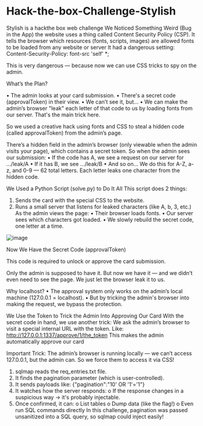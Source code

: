 # Hack-the-box-Challenge-Stylish
Stylish is a hackthe box web challenge 
We Noticed Something Weird (Bug in the App)
the website uses a thing called Content Security Policy (CSP). It tells the browser which resources (fonts, scripts, images) are allowed fonts to be loaded from any website or server
It had a dangerous setting:
Content-Security-Policy: font-src 'self' *;

This is very dangerous — because now we can use CSS tricks to spy on the admin.

What’s the Plan?

•	The admin looks at your card submission.
•	There's a secret code (approvalToken) in their view.
•	We can’t see it, but…
•	We can make the admin’s browser "leak" each letter of that code to us by loading fonts from our server.
That's the main trick here.

So we used a creative hack using fonts and CSS to steal a hidden code (called approvalToken) from the admin’s page.

There’s a hidden field in the admin’s browser (only viewable when the admin visits your page), which contains a secret token.
So when the admin sees our submission:
•	If the code has A, we see a request on our server for .../leak/A
•	If it has B, we see .../leak/B
•	And so on...
We do this for A-Z, a-z, and 0-9 — 62 total letters.
Each letter leaks one character from the hidden code.

We Used a Python Script (solve.py) to Do It All
This script does 2 things:
1.	Sends the card with the special CSS to the website.
2.	Runs a small server that listens for leaked characters (like A, b, 3, etc.)
As the admin views the page:
•	Their browser loads fonts.
•	Our server sees which characters got loaded.
•	We slowly rebuild the secret code, one letter at a time.

![image](https://github.com/user-attachments/assets/c8c1d92d-c73a-40e3-9a53-50d59904a76c)


Now We Have the Secret Code (approvalToken)

This code is required to unlock or approve the card submission.

Only the admin is supposed to have it.
But now we have it — and we didn’t even need to see the page. We just let the browser leak it to us.

Why localhost?
•	The approval system only works on the admin’s local machine (127.0.0.1 = localhost).
•	But by tricking the admin's browser into making the request, we bypass the protection.


We Use the Token to Trick the Admin Into Approving Our Card
With the secret code in hand, we use another trick:
We ask the admin’s browser to visit a special internal URL with the token.
Like:
http://127.0.0.1:1337/approve/1/the_token
This makes the admin automatically approve our card



Important Trick: The admin’s browser is running locally — we can’t access 127.0.0.1, but the admin can. So we force them to access it via CSS!
1.	sqlmap reads the req_entries.txt file.
2.	It finds the pagination parameter (which is user-controlled).
3.	It sends payloads like:
{"pagination":"10' OR '1'='1"}
4.	It watches how the server responds:
o	If the response changes in a suspicious way → it's probably injectable.
5.	Once confirmed, it can:
o	List tables
o	Dump data (like the flag!)
o	Even run SQL commands directly
In this challenge, pagination was passed unsanitized into a SQL query, so sqlmap could inject easily!

